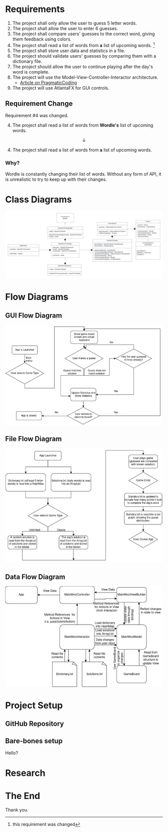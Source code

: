 # Requirements

1. The project shall only allow the user to guess 5 letter words.
2. The project shall allow the user to enter 6 guesses.
3. The project shall compare users' guesses to the correct word, giving them feedback using colors.
4. The project shall read a list of words from **a** list of upcoming words. [^1]
5. The project shall store user data and statistics in a file.
6. The project should validate users' guesses by comparing them with a dictionary file.
7. The project should allow the user to continue playing after the day's word is complete.
8. The project will use the Model-View-Controller-Interactor architecture.
   * [Article on PragmaticCoding](https://www.pragmaticcoding.ca/javafx/mvci/)
9. The project will use AtlantaFX for GUI controls.

[^1]: this requirement was changed

## Requirement Change

Requirement #4 was changed.

4. The project shall read a list of words from **Wordle's** list of upcoming words.

$$\downarrow$$

4. The project shall read a list of words from **a** list of upcoming words.

### Why?

Wordle is constantly changing their list of words. Without any form of API, it is unrealistic to try to keep up with their changes.

# Class Diagrams

![UML Class Diagram](resources/images/uml.jpeg)

# Flow Diagrams

## GUI Flow Diagram

![GUI Flow Diagram](resources/images/guiflow.png)

## File Flow Diagram

![File Flow Diagram](resources/images/fileflow.png)

## Data Flow Diagram

![Data Flow Diagram](resources/images/dataflow.png)

# Project Setup

## GitHub Repository

## Bare-bones setup

Hello?

# Research

# The End

Thank you.